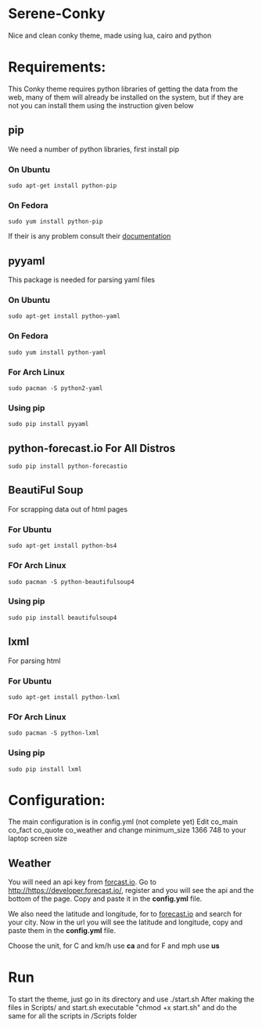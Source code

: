 # Serene-Conky
Nice and clean conky theme, made using lua, cairo and python

# Requirements:

This Conky theme requires python libraries of getting the data from the web, many of them will already be installed on the system, but if they are not you can install them using the instruction given below

## pip
We need a number of python libraries, first install pip
### On Ubuntu
    sudo apt-get install python-pip
### On Fedora
    sudo yum install python-pip
If their is any problem consult their [documentation](https://pip.pypa.io/en/stable/installing.html)

## pyyaml
This package is needed for parsing yaml files
### On Ubuntu
    sudo apt-get install python-yaml
### On Fedora
    sudo yum install python-yaml
### For Arch Linux
    sudo pacman -S python2-yaml
### Using pip
    sudo pip install pyyaml

## python-forecast.io  For All Distros
    sudo pip install python-forecastio

## BeautiFul Soup
For scrapping data out of html pages
### For Ubuntu
    sudo apt-get install python-bs4
### FOr Arch Linux
    sudo pacman -S python-beautifulsoup4
### Using pip
    sudo pip install beautifulsoup4

## lxml
For parsing html
### For Ubuntu
    sudo apt-get install python-lxml
### FOr Arch Linux
    sudo pacman -S python-lxml
### Using pip
    sudo pip install lxml


# Configuration:
The main configuration is in config.yml (not complete yet)
Edit co_main co_fact co_quote co_weather and change minimum_size 1366 748 to your laptop screen size

## Weather
You will need an api key from [forcast.io](http://forecast.io). Go to <http://https://developer.forecast.io/>, register and you will see the api and the bottom of the page. Copy and paste it in the **config.yml** file.

We also need the latitude and longitude, for to [forecast.io](http://forecast.io) and search for your city. Now in the url you will see the latitude and longitude, copy and paste them in the **config.yml** file.

Choose the unit, for C and km/h use **ca** and for F and mph use **us**


# Run
To start the theme, just go in its directory and use
    ./start.sh
After making the files in Scripts/ and start.sh executable
 "chmod +x start.sh" and do the same for all the scripts in /Scripts folder
